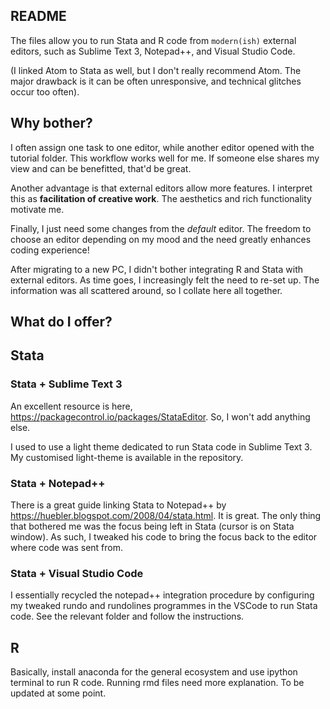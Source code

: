 ## README

The files allow you to run Stata and R code from `modern(ish)` external editors, such as Sublime Text 3, Notepad++, and Visual Studio Code.

(I linked Atom to Stata as well, but I don't really recommend Atom. The major drawback is it can be often unresponsive, and technical glitches occur too often).

## Why bother?

I often assign one task to one editor, while another editor opened with the tutorial folder. This workflow works well for me. If someone else shares my view and can be benefitted, that'd be great.

Another advantage is that external editors allow more features. I interpret this as **facilitation of creative work**. The aesthetics and rich functionality motivate me.

Finally, I just need some changes from the *default* editor. The freedom to choose an editor depending on my mood and the need greatly enhances coding experience!

After migrating to a new PC, I didn't bother integrating R and Stata with external editors. As time goes, I increasingly felt the need to re-set up. The information was all scattered around, so I collate here all together.

## What do I offer?

## Stata

### Stata + Sublime Text 3

An excellent resource is here, <https://packagecontrol.io/packages/StataEditor>. So, I won't add anything else.

I used to use a light theme dedicated to run Stata code in Sublime Text 3. My customised light-theme is available in the repository.

### Stata + Notepad++

There is a great guide linking Stata to Notepad++ by <https://huebler.blogspot.com/2008/04/stata.html>. It is great. The only thing that bothered me was the focus being left in Stata (cursor is on Stata window). As such, I tweaked his code to bring the focus back to the editor where code was sent from.

### Stata + Visual Studio Code

I essentially recycled the notepad++ integration procedure by configuring my tweaked rundo and rundolines programmes in the VSCode to run Stata code. See the relevant folder and follow the instructions.

## R

Basically, install anaconda for the general ecosystem and use ipython terminal to run R code. Running rmd files need more explanation. To be updated at some point.

